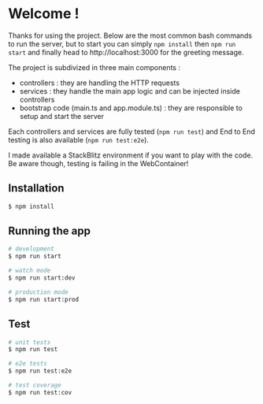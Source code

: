 # Welcome !

Thanks for using the project. Below are the most common bash commands to run the server, but to start you can simply `npm install` then `npm run start` and finally head to http://localhost:3000 for the greeting message.

The project is subdivized in three main components :

* controllers : they are handling the HTTP requests
* services : they handle the main app logic and can be injected inside controllers
* bootstrap code (main.ts and app.module.ts) : they are responsible to setup and start the server

Each controllers and services are fully tested (`npm run test`) and End to End testing is also available (`npm run test:e2e`).

I made available a StackBlitz environment if you want to play with the code. Be aware though, testing is failing in the WebContainer!

## Installation

```bash
$ npm install
```

## Running the app

```bash
# development
$ npm run start

# watch mode
$ npm run start:dev

# production mode
$ npm run start:prod
```

## Test

```bash
# unit tests
$ npm run test

# e2e tests
$ npm run test:e2e

# test coverage
$ npm run test:cov
```
